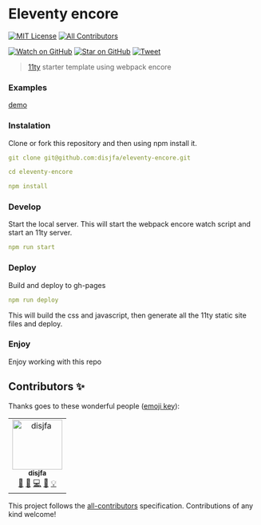 # Eleventy encore

[![MIT License][license-badge]][LICENSE]
[![All Contributors](https://img.shields.io/badge/all_contributors-1-orange.svg?style=flat-square)](#contributors)

[![Watch on GitHub][github-watch-badge]][github-watch]
[![Star on GitHub][github-star-badge]][github-star]
[![Tweet][twitter-badge]][twitter]

> [11ty](https://www.11ty.io) starter template using webpack encore

### Examples

[demo](https://disjfa.github.io/eleventy-encore/)

### Instalation

Clone or fork this repository and then using npm install it.

```yaml
git clone git@github.com:disjfa/eleventy-encore.git
```

```yaml
cd eleventy-encore
```

```yaml
npm install
```

### Develop

Start the local server. This will start the webpack encore watch script and start an 11ty server.

```yaml
npm run start
```

### Deploy

Build and deploy to gh-pages

```yaml
npm run deploy
```

This will build the css and javascript, then generate all the 11ty static site files and deploy.

### Enjoy

Enjoy working with this repo

## Contributors ✨

Thanks goes to these wonderful people ([emoji key](https://allcontributors.org/docs/en/emoji-key)):

<!-- ALL-CONTRIBUTORS-LIST:START - Do not remove or modify this section -->
<!-- prettier-ignore -->
<table>
  <tr>
    <td align="center"><a href="http://www.disjfa.nl"><img src="https://avatars3.githubusercontent.com/u/632778?v=4" width="100px;" alt="disjfa"/><br /><sub><b>disjfa</b></sub></a><br /><a href="#question-disjfa" title="Answering Questions">💬</a> <a href="#blog-disjfa" title="Blogposts">📝</a> <a href="https://github.com/disjfa/eleventy-encore/commits?author=disjfa" title="Code">💻</a> <a href="https://github.com/disjfa/eleventy-encore/commits?author=disjfa" title="Documentation">📖</a> <a href="#example-disjfa" title="Examples">💡</a></td>
  </tr>
</table>

<!-- ALL-CONTRIBUTORS-LIST:END -->

This project follows the [all-contributors](https://github.com/all-contributors/all-contributors) specification. Contributions of any kind welcome!

[license]: https://github.com/disjfa/eleventy-encore/blob/master/LICENSE
[license-badge]: https://img.shields.io/npm/l/eleventy-encore.svg?style=flat-square
[github-watch-badge]: https://img.shields.io/github/watchers/disjfa/eleventy-encore.svg?style=social
[github-watch]: https://github.com/disjfa/eleventy-encore/watchers
[github-star-badge]: https://img.shields.io/github/stars/disjfa/eleventy-encore.svg?style=social
[github-star]: https://github.com/disjfa/eleventy-encore/stargazers
[twitter]: https://twitter.com/intent/tweet?text=Check%20out%20eleventy-encore!%20-%20Cool%11ty%20starter%20template!%20Thanks%20@disjfa%20https://github.com/disjfa/eleventy-encore%20%F0%9F%A4%97
[twitter-badge]: https://img.shields.io/twitter/url/https/github.com/disjfa/eleventy-encore.svg?style=social



